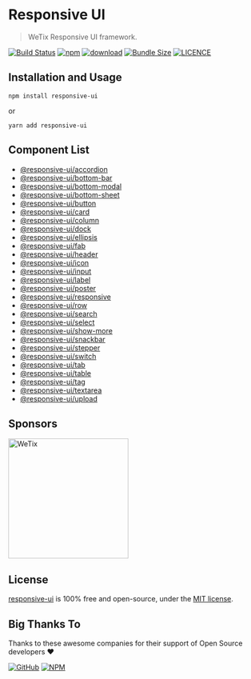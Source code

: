 # Responsive UI

> WeTix Responsive UI framework.

<p>

[![Build Status](https://github.com/wetix/responsive-ui/workflows/test/badge.svg?branch=master)](https://github.com/wetix/responsive-ui)
[![npm](https://img.shields.io/npm/v/responsive-ui.svg)](https://www.npmjs.com/package/responsive-ui)
[![download](https://img.shields.io/npm/dw/responsive-ui.svg)](https://www.npmjs.com/package/responsive-ui)
[![Bundle Size](https://badgen.net/bundlephobia/minzip/responsive-ui)](https://bundlephobia.com/result?p=responsive-ui)
[![LICENCE](https://img.shields.io/github/license/wetix/responsive-ui)](https://github.com/wetix/responsive-ui/blob/master/LICENSE)

</p>

## Installation and Usage

```console
npm install responsive-ui
```

or

```console
yarn add responsive-ui
```

## Component List

<!-- - [@responsive-ui/checkbox](https://github.com/wetix/responsive-ui/tree/master/components/checkbox) -->
<!-- - [@responsive-ui/date-picker](https://github.com/wetix/responsive-ui/tree/master/components/date-picker) -->

- [@responsive-ui/accordion](https://github.com/wetix/responsive-ui/tree/master/components/accordion)
- [@responsive-ui/bottom-bar](https://github.com/wetix/responsive-ui/tree/master/components/bottom-bar)
- [@responsive-ui/bottom-modal](https://github.com/wetix/responsive-ui/tree/master/components/bottom-modal)
- [@responsive-ui/bottom-sheet](https://github.com/wetix/responsive-ui/tree/master/components/bottom-sheet)
- [@responsive-ui/button](https://github.com/wetix/responsive-ui/tree/master/components/button)
- [@responsive-ui/card](https://github.com/wetix/responsive-ui/tree/master/components/card)
- [@responsive-ui/column](https://github.com/wetix/responsive-ui/tree/master/components/column)
- [@responsive-ui/dock](https://github.com/wetix/responsive-ui/tree/master/components/dock)
- [@responsive-ui/ellipsis](https://github.com/wetix/responsive-ui/tree/master/components/ellipsis)
- [@responsive-ui/fab](https://github.com/wetix/responsive-ui/tree/master/components/fab)
- [@responsive-ui/header](https://github.com/wetix/responsive-ui/tree/master/components/header)
- [@responsive-ui/icon](https://github.com/wetix/responsive-ui/tree/master/components/icon)
- [@responsive-ui/input](https://github.com/wetix/responsive-ui/tree/master/components/input)
- [@responsive-ui/label](https://github.com/wetix/responsive-ui/tree/master/components/label)
- [@responsive-ui/poster](https://github.com/wetix/responsive-ui/tree/master/components/poster)
- [@responsive-ui/responsive](https://github.com/wetix/responsive-ui/tree/master/components/responsive)
- [@responsive-ui/row](https://github.com/wetix/responsive-ui/tree/master/components/row)
- [@responsive-ui/search](https://github.com/wetix/responsive-ui/tree/master/components/search)
- [@responsive-ui/select](https://github.com/wetix/responsive-ui/tree/master/components/select)
- [@responsive-ui/show-more](https://github.com/wetix/responsive-ui/tree/master/components/show-more)
- [@responsive-ui/snackbar](https://github.com/wetix/responsive-ui/tree/master/components/snackbar)
- [@responsive-ui/stepper](https://github.com/wetix/responsive-ui/tree/master/components/stepper)
- [@responsive-ui/switch](https://github.com/wetix/responsive-ui/tree/master/components/switch)
- [@responsive-ui/tab](https://github.com/wetix/responsive-ui/tree/master/components/tab)
- [@responsive-ui/table](https://github.com/wetix/responsive-ui/tree/master/components/table)
- [@responsive-ui/tag](https://github.com/wetix/responsive-ui/tree/master/components/tag)
- [@responsive-ui/textarea](https://github.com/wetix/responsive-ui/tree/master/components/textarea)
- [@responsive-ui/upload](https://github.com/wetix/responsive-ui/tree/master/components/upload)

## Sponsors

<img src="https://asset.wetix.my/images/logo/wetix.png" alt="WeTix" width="240px">

## License

[responsive-ui](https://github.com/wetix/responsive-ui) is 100% free and open-source, under the [MIT license](https://github.com/wetix/responsive-ui/blob/master/LICENSE).

## Big Thanks To

Thanks to these awesome companies for their support of Open Source developers ❤

[![GitHub](https://jstools.dev/img/badges/github.svg)](https://github.com/open-source)
[![NPM](https://jstools.dev/img/badges/npm.svg)](https://www.npmjs.com/)
